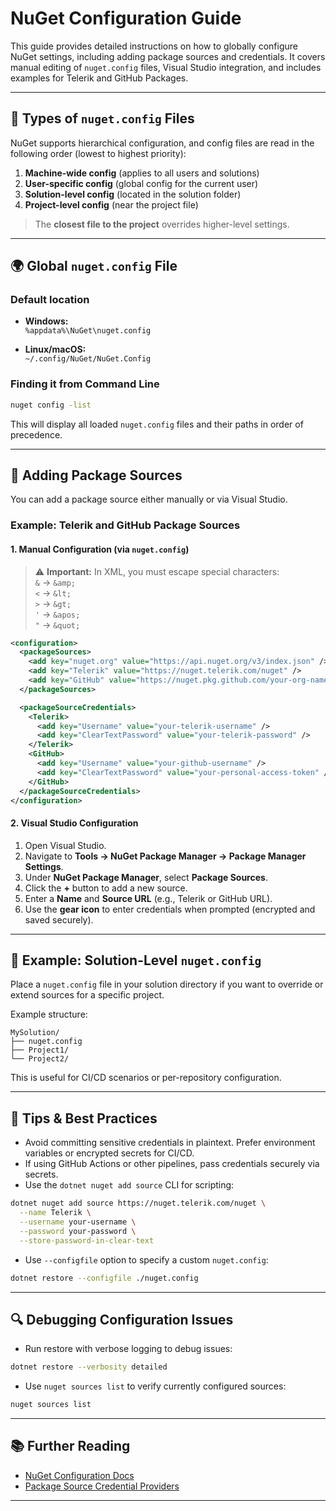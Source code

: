# NuGet Configuration Guide

This guide provides detailed instructions on how to globally configure NuGet settings, including adding package sources and credentials. It covers manual editing of `nuget.config` files, Visual Studio integration, and includes examples for Telerik and GitHub Packages.

---

## 📁 Types of `nuget.config` Files

NuGet supports hierarchical configuration, and config files are read in the following order (lowest to highest priority):

1. **Machine-wide config** (applies to all users and solutions)
2. **User-specific config** (global config for the current user)
3. **Solution-level config** (located in the solution folder)
4. **Project-level config** (near the project file)

> The **closest file to the project** overrides higher-level settings.

---

## 🌍 Global `nuget.config` File

### Default location

- **Windows:**  
  `%appdata%\NuGet\nuget.config`
  
- **Linux/macOS:**  
  `~/.config/NuGet/NuGet.Config`

### Finding it from Command Line

```bash
nuget config -list
```

This will display all loaded `nuget.config` files and their paths in order of precedence.

---

## 🔧 Adding Package Sources

You can add a package source either manually or via Visual Studio.

### Example: Telerik and GitHub Package Sources

#### 1. Manual Configuration (via `nuget.config`)

> ⚠️ **Important:** In XML, you must escape special characters:  
> `&` → `&amp;`  
> `<` → `&lt;`  
> `>` → `&gt;`  
> `'` → `&apos;`  
> `"` → `&quot;`

```xml
<configuration>
  <packageSources>
    <add key="nuget.org" value="https://api.nuget.org/v3/index.json" />
    <add key="Telerik" value="https://nuget.telerik.com/nuget" />
    <add key="GitHub" value="https://nuget.pkg.github.com/your-org-name/index.json" />
  </packageSources>

  <packageSourceCredentials>
    <Telerik>
      <add key="Username" value="your-telerik-username" />
      <add key="ClearTextPassword" value="your-telerik-password" />
    </Telerik>
    <GitHub>
      <add key="Username" value="your-github-username" />
      <add key="ClearTextPassword" value="your-personal-access-token" />
    </GitHub>
  </packageSourceCredentials>
</configuration>
```

#### 2. Visual Studio Configuration

1. Open Visual Studio.
2. Navigate to **Tools → NuGet Package Manager → Package Manager Settings**.
3. Under **NuGet Package Manager**, select **Package Sources**.
4. Click the **+** button to add a new source.
5. Enter a **Name** and **Source URL** (e.g., Telerik or GitHub URL).
6. Use the **gear icon** to enter credentials when prompted (encrypted and saved securely).

---

## 🧪 Example: Solution-Level `nuget.config`

Place a `nuget.config` file in your solution directory if you want to override or extend sources for a specific project.

Example structure:

```
MySolution/
├── nuget.config
├── Project1/
└── Project2/
```

This is useful for CI/CD scenarios or per-repository configuration.

---

## 📌 Tips & Best Practices

- Avoid committing sensitive credentials in plaintext. Prefer environment variables or encrypted secrets for CI/CD.
- If using GitHub Actions or other pipelines, pass credentials securely via secrets.
- Use the `dotnet nuget add source` CLI for scripting:

```bash
dotnet nuget add source https://nuget.telerik.com/nuget \
  --name Telerik \
  --username your-username \
  --password your-password \
  --store-password-in-clear-text
```

- Use `--configfile` option to specify a custom `nuget.config`:

```bash
dotnet restore --configfile ./nuget.config
```

---

## 🔍 Debugging Configuration Issues

- Run restore with verbose logging to debug issues:

```bash
dotnet restore --verbosity detailed
```

- Use `nuget sources list` to verify currently configured sources:

```bash
nuget sources list
```

---

## 📚 Further Reading

- [NuGet Configuration Docs](https://learn.microsoft.com/en-us/nuget/consume-packages/configuring-nuget-behavior)
- [Package Source Credential Providers](https://learn.microsoft.com/en-us/nuget/reference/extensibility/nuget-credential-providers)

---
